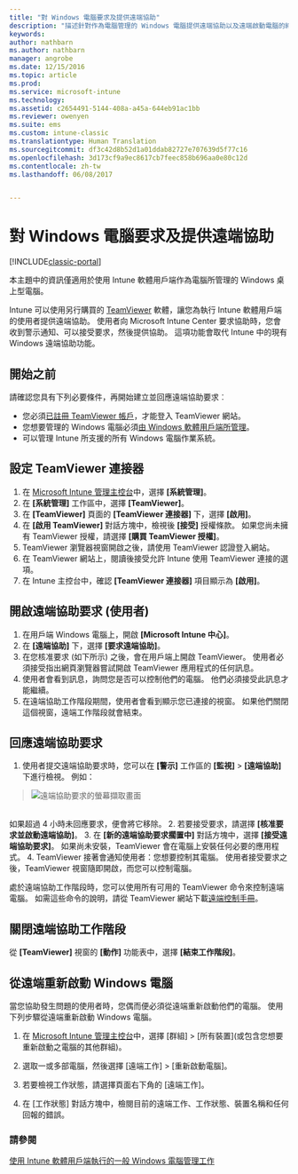 ```yaml
---
title: "對 Windows 電腦要求及提供遠端協助"
description: "描述針對作為電腦管理的 Windows 電腦提供遠端協助以及遠端啟動電腦的終端使用者和 IT 系統管理員步驟。"
keywords: 
author: nathbarn
ms.author: nathbarn
manager: angrobe
ms.date: 12/15/2016
ms.topic: article
ms.prod: 
ms.service: microsoft-intune
ms.technology: 
ms.assetid: c2654491-5144-408a-a45a-644eb91ac1bb
ms.reviewer: owenyen
ms.suite: ems
ms.custom: intune-classic
ms.translationtype: Human Translation
ms.sourcegitcommit: df3c42d8b52d1a01ddab82727e707639d5f77c16
ms.openlocfilehash: 3d173cf9a9ec8617cb7feec858b696aa0e80c12d
ms.contentlocale: zh-tw
ms.lasthandoff: 06/08/2017


---
```


# <a name="request-and-provide-remote-assistance-for-windows-pcs"></a>對 Windows 電腦要求及提供遠端協助

[!INCLUDE[classic-portal](../includes/classic-portal.md)]


本主題中的資訊僅適用於使用 Intune 軟體用戶端作為電腦所管理的 Windows 桌上型電腦。

Intune 可以使用另行購買的 [TeamViewer](https://www.teamviewer.com) 軟體，讓您為執行 Intune 軟體用戶端的使用者提供遠端協助。 使用者向 Microsoft Intune Center 要求協助時，您會收到警示通知、可以接受要求，然後提供協助。 這項功能會取代 Intune 中的現有 Windows 遠端協助功能。


## <a name="before-you-start"></a>開始之前

請確認您具有下列必要條件，再開始建立並回應遠端協助要求︰

- 您必須[已註冊 TeamViewer 帳戶](https://login.teamviewer.com/LogOn#register)，才能登入 TeamViewer 網站。
- 您想要管理的 Windows 電腦必須[由 Windows 軟體用戶端所管理](manage-windows-pcs-with-microsoft-intune.md)。
- 可以管理 Intune 所支援的所有 Windows 電腦作業系統。

## <a name="configure-the-teamviewer-connector"></a>設定 TeamViewer 連接器

1. 在 [Microsoft Intune 管理主控台](https://manage.microsoft.com)中，選擇 **[系統管理]**。
2. 在 **[系統管理]** 工作區中，選擇 **[TeamViewer]**。
3. 在 **[TeamViewer]** 頁面的 **[TeamViewer 連接器]** 下，選擇 **[啟用]**。
4. 在 **[啟用 TeamViewer]** 對話方塊中，檢視後 **[接受]** 授權條款。 如果您尚未擁有 TeamViewer 授權，請選擇 **[購買 TeamViewer 授權]**。
5. TeamViewer 瀏覽器視窗開啟之後，請使用 TeamViewer 認證登入網站。
6. 在 TeamViewer 網站上，閱讀後接受允許 Intune 使用 TeamViewer 連接的選項。
7. 在 Intune 主控台中，確認 **[TeamViewer 連接器]** 項目顯示為 **[啟用]**。


## <a name="open-a-remote-assistance-request-end-user"></a>開啟遠端協助要求 (使用者)

1. 在用戶端 Windows 電腦上，開啟 **[Microsoft Intune 中心]**。
2. 在 **[遠端協助]** 下，選擇 **[要求遠端協助]**。
3. 在您核准要求 (如下所示) 之後，會在用戶端上開啟 TeamViewer。 使用者必須接受指出網頁瀏覽器嘗試開啟 TeamViewer 應用程式的任何訊息。
4. 使用者會看到訊息，詢問您是否可以控制他們的電腦。 他們必須接受此訊息才能繼續。
5. 在遠端協助工作階段期間，使用者會看到顯示您已連接的視窗。 如果他們關閉這個視窗，遠端工作階段就會結束。

## <a name="respond-to-a-remote-assistance-request"></a>回應遠端協助要求

1. 使用者提交遠端協助要求時，您可以在 **[警示]** 工作區的 **[監視]** > **[遠端協助]** 下進行檢視。 例如：
> ![遠端協助要求的螢幕擷取畫面](./media/team-viewer.png)

<br>如果超過 4 小時未回應要求，便會將它移除。
2. 若要接受要求，請選擇 **[核准要求並啟動遠端協助]**。
3. 在 **[新的遠端協助要求擱置中]** 對話方塊中，選擇 **[接受遠端協助要求]**。 如果尚未安裝，TeamViewer 會在電腦上安裝任何必要的應用程式。
4. TeamViewer 接著會通知使用者：您想要控制其電腦。 使用者接受要求之後，TeamViewer 視窗隨即開啟，而您可以控制電腦。

處於遠端協助工作階段時，您可以使用所有可用的 TeamViewer 命令來控制遠端電腦。 如需這些命令的說明，請從 TeamViewer 網站下載[遠端控制手冊](http://www.teamviewer.com/en/support/documents/)。

## <a name="close-the-remote-assistance-session"></a>關閉遠端協助工作階段

從 **[TeamViewer]** 視窗的 **[動作]** 功能表中，選擇 **[結束工作階段]**。

## <a name="remotely-restart-a-windows-pc"></a>從遠端重新啟動 Windows 電腦
當您協助發生問題的使用者時，您偶而便必須從遠端重新啟動他們的電腦。 使用下列步驟從遠端重新啟動 Windows 電腦。

1.  在 [Microsoft Intune 管理主控台](https://manage.microsoft.com/)中，選擇 [群組] &gt; [所有裝置]\(或包含您想要重新啟動之電腦的其他群組)。

2.  選取一或多部電腦，然後選擇 [遠端工作] &gt; [重新啟動電腦]。

3.  若要檢視工作狀態，請選擇頁面右下角的 [遠端工作]。

4.  在 [工作狀態]  對話方塊中，檢閱目前的遠端工作、工作狀態、裝置名稱和任何回報的錯誤。

### <a name="see-also"></a>請參閱

[使用 Intune 軟體用戶端執行的一般 Windows 電腦管理工作](common-windows-pc-management-tasks-with-the-microsoft-intune-computer-client.md)
